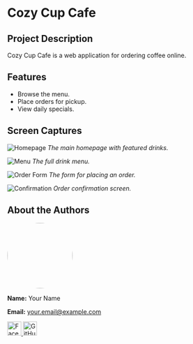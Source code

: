 # Cozy Cup Cafe

## Project Description

Cozy Cup Cafe is a web application for ordering coffee online.

## Features

*   Browse the menu.
*   Place orders for pickup.
*   View daily specials.

## Screen Captures

![Homepage](images/homepage.png)
_The main homepage with featured drinks._

![Menu](images/menu.png)
_The full drink menu._

![Order Form](images/order.png)
_The form for placing an order._

![Confirmation](images/confirmation.png)
_Order confirmation screen._

## About the Authors

<img src="https://github.com/yourusername.png" width="150" style="border-radius: 50%;">

**Name:** Your Name

**Email:** your.email@example.com

<a href="https://www.facebook.com/yourfacebookprofile">
  <img src="images/facebook-icon.png" alt="Facebook" width="32">
</a>
<a href="https://github.com/yourgithubprofile">
  <img src="images/github-icon.png" alt="GitHub" width="32">
</a>